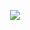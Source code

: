 <p align="center">
    <img src="https://user-images.githubusercontent.com/57417305/91592623-303c0600-e935-11ea-8a74-b169846027b9.gif">
</p>


